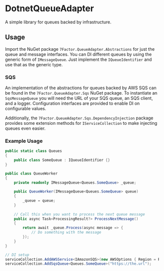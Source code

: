 # DotnetQueueAdapter

A simple library for queues backed by infrastructure.

## Usage

Import the NuGet package `7Factor.QueueAdapter.Abstractions` for just the queue and message interfaces. You can DI different
queues by using the generic form of `IMessageQueue`. Just implement the `IQueueIdentifier` and use that as the generic type.

### SQS

An implementation of the abstractions for queues backed by AWS SQS can be found in the `7Factor.QueueAdapter.Sqs` NuGet package.
To instantiate an `SqsMessageQueue` you will need the URL of your SQS queue, an SQS client, and a logger. Configuration 
interfaces are provided to enable DI on configurable values.

Additionally, the `7Factor.QueueAdapter.Sqs.DependencyInjection` package provides some extension methods for `IServiceCollection`
to make injecting queues even easier.


### Example Usage

```c#
public static class Queues
{
    public class SomeQueue : IQueueIdentifier {}
}

public class QueueWorker
{
    private readonly IMessageQueue<Queues.SomeQueue> _queue;
    
    public QueueWorker(IMessageQueue<Queues.SomeQueue> queue)
    {
        _queue = queue;
    }
    
    // Call this when you want to process the next queue message
    public async Task<ProcessingResult?> ProcessNextMessage()
    {
        return await _queue.Process(async message => {
            // Do something with the message
        });
    }
}

// DI setup
serviceCollection.AddAWSService<IAmazonSQS>(new AWSOptions { Region = RegionEndpoint.GetBySystemName("us-east-1") });
serviceCollection.AddSqsQueue<Queues.SomeQueue>("https://the.url");
```
